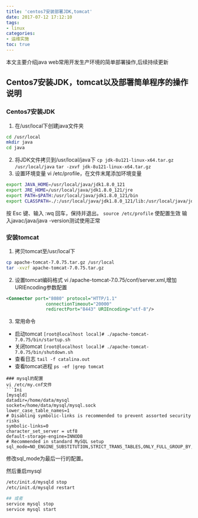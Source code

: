 ```yaml
---
title: 'centos7安装部署JDK,tomcat'
date: 2017-07-12 17:12:10
tags:
- linux
categories:
- 运维实施
toc: true
---
```

本文主要介绍java web常用开发生产环境的简单部署操作,后续持续更新
<!-- more -->
## Centos7安装JDK，tomcat以及部署简单程序的操作说明
### Centos7安装JDK

1. 在/usr/local下创建java文件夹
```bash
cd /usr/local 
mkdir java
cd java
```
2. 将JDK文件拷贝到/usr/local/java下
` cp jdk-8u121-linux-x64.tar.gz /usr/local/java ` 
` tar -zxvf jdk-8u121-linux-x64.tar.gz `
3. 设置环境变量
vi /etc/profile，在文件末尾添加环境变量
```bash
export JAVA_HOME=/usr/local/java/jdk1.8.0_121
export JRE_HOME=/usr/local/java/jdk1.8.0_121/jre
export PATH=$PATH:/usr/local/java/jdk1.8.0_121/bin
export CLASSPATH=./:/usr/local/java/jdk1.8.0_121/lib:/usr/local/java/jdk1.8.0_121/jre/lib
```
按 Esc 键、输入 :wq 回车，保持并退出。
` source /etc/profile ` 使配置生效
输入javac/java/java -version测试使用正常


### 安装tomcat

1. 拷贝tomcat至/usr/local下
```bash
cp apache-tomcat-7.0.75.tar.gz /usr/local 
tar -xvzf apache-tomcat-7.0.75.tar.gz
```
2. 设置tomcat编码格式
vi /apache-tomcat-7.0.75/conf/server.xml,增加URIEncoding参数配置
```xml
<Connector port="8080" protocol="HTTP/1.1"
               connectionTimeout="20000"
               redirectPort="8443" URIEncoding="utf-8"/>
```
3. 常用命令
* 启动tomcat
` [root@localhost local]# ./apache-tomcat-7.0.75/bin/startup.sh `
* 关闭tomcat
` [root@localhost local]# ./apache-tomcat-7.0.75/bin/shutdown.sh `
* 查看日志
` tail -f catalina.out `
* 查看tomcat进程
` ps -ef |grep tomcat `
```
### mysql的配置
vi /etc/my.cnf文件
```Ini
[mysqld]
datadir=/home/data/mysql
socket=/home/data/mysql/mysql.sock
lower_case_table_names=1
# Disabling symbolic-links is recommended to prevent assorted security risks
symbolic-links=0
character_set_server = utf8
default-storage-engine=INNODB
# Recommended in standard MySQL setup
sql_mode=NO_ENGINE_SUBSTITUTION,STRICT_TRANS_TABLES,ONLY_FULL_GROUP_BY,STRICT_ALL_TABLES,NO_ZERO_IN_DATE,NO_ZERO_DATE,ERROR_FOR_DIVISION_BY_ZERO,NO_AUTO_CREATE_USER
```

修改sql_mode为最后一行的配置。

然后重启mysql
```bash
/etc/init.d/mysqld stop
/etc/init.d/mysqld restart

## 或者
service mysql stop
service mysql start

```



